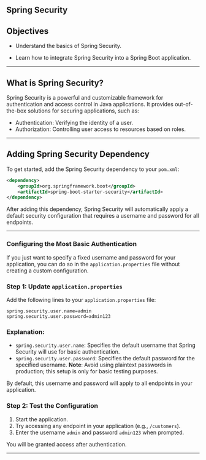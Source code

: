 ##  Spring Security 

## Objectives

- Understand the basics of Spring Security.

- Learn how to integrate Spring Security into a Spring Boot application.

---

##  What is Spring Security?

Spring Security is a powerful and customizable framework for authentication and access control in Java applications. It provides out-of-the-box solutions for securing applications, such as:

- Authentication: Verifying the identity of a user.
- Authorization: Controlling user access to resources based on roles.

---

##  Adding Spring Security Dependency

To get started, add the Spring Security dependency to your `pom.xml`:

```xml
<dependency>
    <groupId>org.springframework.boot</groupId>
    <artifactId>spring-boot-starter-security</artifactId>
</dependency>
```

After adding this dependency, Spring Security will automatically apply a default security configuration that requires a username and password for all endpoints.

---

###  Configuring the Most Basic Authentication

If you just want to specify a fixed username and password for your application, you can do so in the `application.properties` file without creating a custom configuration.

### Step 1: Update `application.properties`

Add the following lines to your `application.properties` file:

```properties
spring.security.user.name=admin
spring.security.user.password=admin123
```

### Explanation:
- `spring.security.user.name`: Specifies the default username that Spring Security will use for basic authentication.
- `spring.security.user.password`: Specifies the default password for the specified username. **Note**: Avoid using plaintext passwords in production; this setup is only for basic testing purposes.

By default, this username and password will apply to all endpoints in your application.

### Step 2: Test the Configuration
1. Start the application.
2. Try accessing any endpoint in your application (e.g., `/customers`).
3. Enter the username `admin` and password `admin123` when prompted.

You will be granted access after authentication.

---

